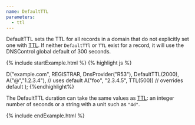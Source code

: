 ```yaml
---
name: DefaultTTL
parameters:
  - ttl
---
```


DefaultTTL sets the TTL for all records in a domain that do not explicitly set one with [TTL](#TTL). If neither `DefaultTTl` or `TTL` exist for a record,
it will use the DNSControl global default of 300 seconds.

{% include startExample.html %}
{% highlight js %}

D("example.com", REGISTRAR, DnsProvider("R53"),
  DefaultTTL(2000),
  A("@","1.2.3.4"), // uses default
  A("foo", "2.3.4.5", TTL(500)) // overrides default
);
{%endhighlight%}

The DefaultTTL duration can take the same values as [TTL](#TTL):
an integer number of seconds or a string with a unit such as `"4d"`.

{% include endExample.html %}
